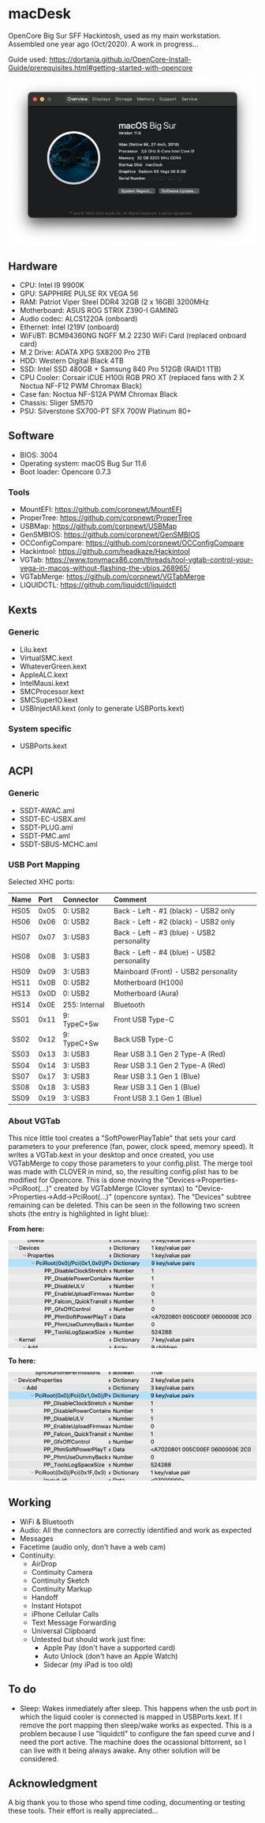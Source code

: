 # macDesk
OpenCore Big Sur SFF Hackintosh, used as my main workstation. Assembled one year ago (Oct/2020). A work in progress...

Guide used: https://dortania.github.io/OpenCore-Install-Guide/prerequisites.html#getting-started-with-opencore

![About macDesk](Pics/macDesk.png)

## Hardware

- CPU: Intel I9 9900K
- GPU: SAPPHIRE PULSE RX VEGA 56
- RAM: Patriot Viper Steel DDR4 32GB (2 x 16GB) 3200MHz
- Motherboard: ASUS ROG STRIX Z390-I GAMING
- Audio codec: ALCS1220A (onboard)
- Ethernet: Intel I219V (onboard)
- WiFi/BT: BCM94360NG NGFF M.2 2230 WiFi Card (replaced onboard card)
- M.2 Drive: ADATA XPG SX8200 Pro 2TB
- HDD: Western Digital Black 4TB
- SSD: Intel SSD 480GB + Samsung 840 Pro 512GB (RAID1 1TB)
- CPU Cooler: Corsair iCUE H100i RGB PRO XT (replaced fans with 2 X Noctua NF-F12 PWM Chromax Black)
- Case fan: Noctua NF-S12A PWM Chromax Black
- Chassis: Sliger SM570
- PSU: Silverstone SX700-PT SFX 700W Platinum 80+


## Software

- BIOS: 3004
- Operating system: macOS Bug Sur 11.6
- Boot loader: Opencore 0.7.3

### Tools
- MountEFI: https://github.com/corpnewt/MountEFI
- ProperTree: https://github.com/corpnewt/ProperTree
- USBMap: https://github.com/corpnewt/USBMap
- GenSMBIOS: https://github.com/corpnewt/GenSMBIOS
- OCConfigCompare: https://github.com/corpnewt/OCConfigCompare
- Hackintool: https://github.com/headkaze/Hackintool
- VGTab: https://www.tonymacx86.com/threads/tool-vgtab-control-your-vega-in-macos-without-flashing-the-vbios.268965/
- VGTabMerge: https://github.com/corpnewt/VGTabMerge
- LIQUIDCTL: https://github.com/liquidctl/liquidctl


## Kexts

### Generic

- Lilu.kext
- VirtualSMC.kext
- WhateverGreen.kext
- AppleALC.kext
- IntelMausi.kext
- SMCProcessor.kext
- SMCSuperIO.kext
- USBInjectAll.kext (only to generate USBPorts.kext)

### System specific

- USBPorts.kext


## ACPI

### Generic

- SSDT-AWAC.aml
- SSDT-EC-USBX.aml
- SSDT-PLUG.aml
- SSDT-PMC.aml
- SSDT-SBUS-MCHC.aml

### USB Port Mapping

Selected XHC ports:

| **Name** | **Port** | **Connector**     | **Comment** |
| :--- | :--- | :--- | :--- |
| HS05 | 0x05 | 0: USB2       | Back - Left - #1 (black) - USB2 only |
| HS06 | 0x06 | 0: USB2       | Back - Left - #2 (black) - USB2 only |
| HS07 | 0x07 | 3: USB3       | Back - Left - #3 (blue) - USB2 personality |
| HS08 | 0x08 | 3: USB3       | Back - Left - #4 (blue) - USB2 personality |
| HS09 | 0x09 | 3: USB3       | Mainboard (Front) - USB2 personality |
| HS11 | 0x0B | 0: USB2       | Motherboard (H100i) |
| HS13 | 0x0D | 0: USB2       | Motherboard (Aura) |
| HS14 | 0x0E | 255: Internal | Bluetooth |
| SS01 | 0x11 | 9: TypeC+Sw   | Front USB Type-C |
| SS02 | 0x12 | 9: TypeC+Sw   | Back USB Type-C |
| SS03 | 0x13 | 3: USB3       | Rear USB 3.1 Gen 2 Type-A (Red) |
| SS04 | 0x14 | 3: USB3       | Rear USB 3.1 Gen 2 Type-A (Red) |
| SS07 | 0x17 | 3: USB3       | Rear USB 3.1 Gen 1 (Blue) |
| SS08 | 0x18 | 3: USB3       | Rear USB 3.1 Gen 1 (Blue) |
| SS09 | 0x19 | 3: USB3       | Front USB 3.1 Gen 1 (Blue) |

### About VGTab
This nice little tool creates a "SoftPowerPlayTable" that sets your card parameters to your preference (fan, power, clock speed, memory speed). It writes a VGTab.kext in your desktop and once created, you use VGTabMerge to copy those parameters to your config.plist. The merge tool was made with CLOVER in mind, so, the resulting config.plist has to be modified for Opencore. This is done moving the "Devices->Properties->PciRoot(...)" created by VGTabMerge (Clover syntax) to "Device->Properties->Add->PciRoot(...)" (opencore syntax). The "Devices" subtree remaining can be deleted. This can be seen in the following two screen shots (the entry is highlighted in light blue):

**From here:**

![Screen shot 1](Pics/image1.png)

**To here:**

![Screen shot 2](Pics/image2.png)


## Working

- WiFi & Bluetooth
- Audio: All the connectors are correctly identified and work as expected
- Messages
- Facetime (audio only, don't have a web cam)
- Continuity: 
	- AirDrop
	- Continuity Camera
	- Continuity Sketch
	- Continuity Markup
	- Handoff
	- Instant Hotspot
	- iPhone Cellular Calls
	- Text Message Forwarding
	- Universal Clipboard
	- Untested but should work just fine:
		- Apple Pay (don't have a supported card)
		- Auto Unlock (don't have an Apple Watch)
		- Sidecar (my iPad is too old)


## To do
- Sleep: Wakes inmediately after sleep. This happens when the usb port in which the liquid cooler is connected is mapped in USBPorts.kext. If I remove the port mapping then sleep/wake works as expected. This is a problem because I use "liquidctl" to configure the fan speed curve and I need the port active. The machine does the ocassional bittorrent, so I can live with it being always awake. Any other solution will be considered.

## Acknowledgment
A big thank you to those who spend time coding, documenting or testing these tools. Their effort is really appreciated...

